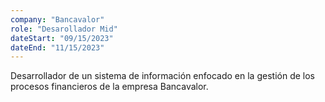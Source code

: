 ```yaml
---
company: "Bancavalor"
role: "Desarollador Mid"
dateStart: "09/15/2023"
dateEnd: "11/15/2023"
---
```


Desarrollador de un sistema de información enfocado en la
gestión de los procesos financieros de la empresa Bancavalor.
